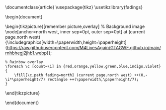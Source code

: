 
\documentclass{article}
\usepackage{tikz}
\usetikzlibrary{fadings}

\begin{document}

\begin{tikzpicture}[remember picture,overlay]
    % Background image
    \node[anchor=north west, inner sep=0pt, outer sep=0pt] at (current page.north west) {\includegraphics[width=\paperwidth,height=\paperheight]{https://raw.githubusercontent.com/M4LivesAgain/GTAGWF.github.io/main/rnhbhegj2jhb1.webp}};
    
    % Rainbow overlay
    \foreach \c [count=\i] in {red,orange,yellow,green,blue,indigo,violet} {
        \fill[\c,path fading=north] (current page.north west) ++(0,-\i*\paperheight/7) rectangle ++(\paperwidth,\paperheight/7);
    }
\end{tikzpicture}

\end{document}

